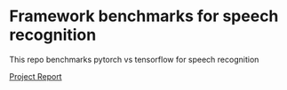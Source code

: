 # Framework benchmarks for speech recognition
This repo benchmarks pytorch vs tensorflow for speech recognition 

[Project Report](Project_report_tensorflow_pytorch.pdf	)
